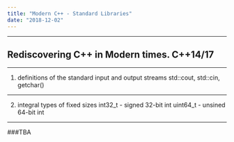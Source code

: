 ```yaml
---
title: "Modern C++ - Standard Libraries"
date: "2018-12-02"
---
```

***
## Rediscovering C++ in Modern times. C++14/17
---

1. <iostream> 
	definitions of the standard input and output streams 
	std::cout, std::cin, getchar()
***
2. <cstdint> integral types of fixed sizes
	int32_t - signed 32-bit int
	uint64_t - unsined 64-bit int
***
###TBA